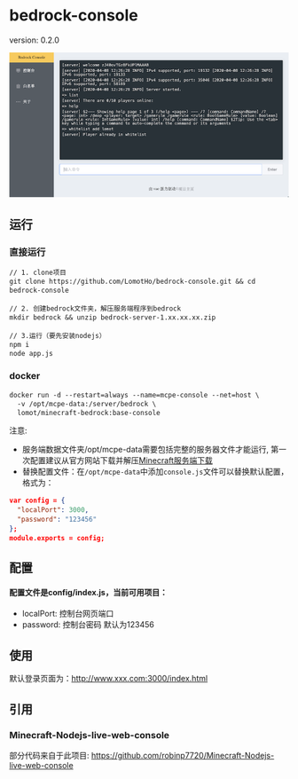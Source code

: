 [Minecraft服务端下载]:https://minecraft.net/en-us/download/server/bedrock/

# bedrock-console
version: 0.2.0


![screenshot](https://raw.githubusercontent.com/LomotHo/bedrock-console/dev/screenshot/bedrock-console-ui.png)
## 运行

### 直接运行
```
// 1. clone项目
git clone https://github.com/LomotHo/bedrock-console.git && cd bedrock-console

// 2. 创建bedrock文件夹，解压服务端程序到bedrock
mkdir bedrock && unzip bedrock-server-1.xx.xx.xx.zip

// 3.运行（要先安装nodejs）
npm i
node app.js
```

### docker
```
docker run -d --restart=always --name=mcpe-console --net=host \
  -v /opt/mcpe-data:/server/bedrock \
  lomot/minecraft-bedrock:base-console
```

注意: 
 - 服务端数据文件夹/opt/mcpe-data需要包括完整的服务器文件才能运行, 第一次配置建议从官方网站下载并解压[Minecraft服务端下载]
 - 替换配置文件：在```/opt/mcpe-data```中添加```console.js```文件可以替换默认配置，格式为：

  ```json
  var config = {
    "localPort": 3000,
    "password": "123456"
  };
  module.exports = config;
  ```

## 配置
#### 配置文件是config/index.js，当前可用项目：
 - localPort: 控制台网页端口
 - password: 控制台密码 默认为123456

## 使用

默认登录页面为：http://www.xxx.com:3000/index.html

## 引用
### Minecraft-Nodejs-live-web-console
部分代码来自于此项目: https://github.com/robinp7720/Minecraft-Nodejs-live-web-console
